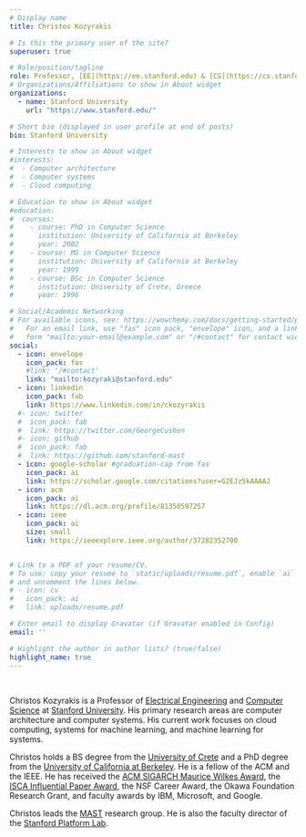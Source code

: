 ```yaml
---
# Display name
title: Christos Kozyrakis

# Is this the primary user of the site?
superuser: true

# Role/position/tagline
role: Professor, [EE](https://ee.stanford.edu) & [CS](https://cs.stanford.edu)
# Organizations/Affiliations to show in About widget
organizations:
  - name: Stanford University
    url: "https://www.stanford.edu/"

# Short bio (displayed in user profile at end of posts)
bio: Stanford University

# Interests to show in About widget
#interests:
#  - Computer architecture
#  - Computer systems
#  - Cloud computing

# Education to show in About widget
#education:
#  courses:
#    - course: PhD in Computer Science
#      institution: University of California at Berkeley
#      year: 2002
#    - course: MS in Computer Science
#      institution: University of California at Berkeley
#      year: 1999
#    - course: BSc in Computer Science
#      institution: University of Crete, Greece
#      year: 1996

# Social/Academic Networking
# For available icons, see: https://wowchemy.com/docs/getting-started/page-builder/#icons
#   For an email link, use "fas" icon pack, "envelope" icon, and a link in the
#   form "mailto:your-email@example.com" or "/#contact" for contact widget.
social:
  - icon: envelope
    icon_pack: fas
    #link: '/#contact'
    link: "mailto:kozyraki@stanford.edu"
  - icon: linkedin
    icon_pack: fab
    link: https://www.linkedin.com/in/ckozyrakis
  #- icon: twitter
  #  icon_pack: fab
  #  link: https://twitter.com/GeorgeCushen
  #- icon: github
  #  icon_pack: fab
  #  link: https://github.com/stanford-mast
  - icon: google-scholar #graduation-cap from fas
    icon_pack: ai
    link: https://scholar.google.com/citations?user=G2EJz5kAAAAJ
  - icon: acm
    icon_pack: ai
    link: https://dl.acm.org/profile/81350597257
  - icon: ieee
    icon_pack: ai
    size: small
    link: https://ieeexplore.ieee.org/author/37282352700


# Link to a PDF of your resume/CV.
# To use: copy your resume to `static/uploads/resume.pdf`, enable `ai` icons in `params.toml`,
# and uncomment the lines below.
# - icon: cv
#   icon_pack: ai
#   link: uploads/resume.pdf

# Enter email to display Gravatar (if Gravatar enabled in Config)
email: ''

# Highlight the author in author lists? (true/false)
highlight_name: true
---
```


<br/>

Christos Kozyrakis is a Professor of [Electrical Engineering](https://ee.stanford.edu) and [Computer Science](https://cs.stanford.edu) at [Stanford University](https://www.stanford.edu). His primary research areas are computer architecture and computer systems. His current work focuses on cloud computing, systems for machine learning, and machine learning for systems.   

Christos holds a BS degree from the [University of Crete](https://www.csd.uoc.gr/) and a PhD degree from the [University of California at Berkeley](https://cs.berkeley.edu/). He is a fellow of the ACM and the IEEE. He has received the [ACM SIGARCH Maurice Wilkes Award](https://www.sigarch.org/benefit/awards/acm-sigarch-maurice-wilkes-award/), the [ISCA Influential Paper Award](https://www.sigarch.org/benefit/awards/acm-sigarchieee-cs-tcca-influential-isca-paper-award/), the NSF Career Award, the Okawa Foundation Research Grant, and faculty awards by IBM, Microsoft, and Google. 

Christos leads the [MAST](https://mast.stanford.edu) research group. He is also the faculty director of the [Stanford Platform Lab](https://platformlab.stanford.edu).
